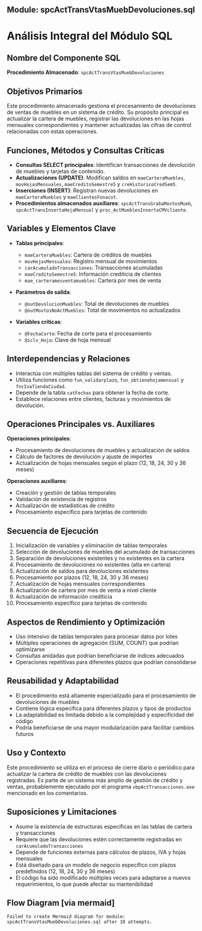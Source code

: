 ## Module: spcActTransVtasMuebDevoluciones.sql

# Análisis Integral del Módulo SQL

## Nombre del Componente SQL
**Procedimiento Almacenado**: `spcActTransVtasMuebDevoluciones`

## Objetivos Primarios
Este procedimiento almacenado gestiona el procesamiento de devoluciones de ventas de muebles en un sistema de crédito. Su propósito principal es actualizar la cartera de muebles, registrar las devoluciones en las hojas mensuales correspondientes y mantener actualizadas las cifras de control relacionadas con estas operaciones.

## Funciones, Métodos y Consultas Críticas
- **Consultas SELECT principales**: Identifican transacciones de devolución de muebles y tarjetas de contenido.
- **Actualizaciones (UPDATE)**: Modifican saldos en `maeCarteraMuebles`, `movHojasMensuales`, `maeCreditoSemestre5` y `creHistoricoCredSem5`.
- **Inserciones (INSERT)**: Registran nuevas devoluciones en `maeCarteraMuebles` y `maeClientesFonacot`.
- **Procedimientos almacenados auxiliares**: `spcActTransGrabaMovtosMueb`, `spcActTransInsertaHojaMensual` y `proc_ActMueblesInsertaCMVcliente`.

## Variables y Elementos Clave
- **Tablas principales**: 
  - `maeCarteraMuebles`: Cartera de créditos de muebles
  - `movHojasMensuales`: Registro mensual de movimientos
  - `carAcumuladoTransacciones`: Transacciones acumuladas
  - `maeCreditoSemestre5`: Información crediticia de clientes
  - `mae_carteramesventamuebles`: Cartera por mes de venta

- **Parámetros de salida**:
  - `@outDevolucionMuebles`: Total de devoluciones de muebles
  - `@outMovtosNoActMuebles`: Total de movimientos no actualizados

- **Variables críticas**:
  - `@FechaCorte`: Fecha de corte para el procesamiento
  - `@iclv_Hoja`: Clave de hoja mensual

## Interdependencias y Relaciones
- Interactúa con múltiples tablas del sistema de crédito y ventas.
- Utiliza funciones como `fun_validarplazo`, `fun_obtienehojamensual` y `fncIvaTiendaCiudad`.
- Depende de la tabla `catFechas` para obtener la fecha de corte.
- Establece relaciones entre clientes, facturas y movimientos de devolución.

## Operaciones Principales vs. Auxiliares
**Operaciones principales**:
- Procesamiento de devoluciones de muebles y actualización de saldos
- Cálculo de factores de devolución y ajuste de importes
- Actualización de hojas mensuales según el plazo (12, 18, 24, 30 y 36 meses)

**Operaciones auxiliares**:
- Creación y gestión de tablas temporales
- Validación de existencia de registros
- Actualización de estadísticas de crédito
- Procesamiento específico para tarjetas de contenido

## Secuencia de Ejecución
1. Inicialización de variables y eliminación de tablas temporales
2. Selección de devoluciones de muebles del acumulado de transacciones
3. Separación de devoluciones existentes y no existentes en la cartera
4. Procesamiento de devoluciones no existentes (alta en cartera)
5. Actualización de saldos para devoluciones existentes
6. Procesamiento por plazos (12, 18, 24, 30 y 36 meses)
7. Actualización de hojas mensuales correspondientes
8. Actualización de cartera por mes de venta a nivel cliente
9. Actualización de información crediticia
10. Procesamiento específico para tarjetas de contenido

## Aspectos de Rendimiento y Optimización
- Uso intensivo de tablas temporales para procesar datos por lotes
- Múltiples operaciones de agregación (SUM, COUNT) que podrían optimizarse
- Consultas anidadas que podrían beneficiarse de índices adecuados
- Operaciones repetitivas para diferentes plazos que podrían consolidarse

## Reusabilidad y Adaptabilidad
- El procedimiento está altamente especializado para el procesamiento de devoluciones de muebles
- Contiene lógica específica para diferentes plazos y tipos de productos
- La adaptabilidad es limitada debido a la complejidad y especificidad del código
- Podría beneficiarse de una mayor modularización para facilitar cambios futuros

## Uso y Contexto
Este procedimiento se utiliza en el proceso de cierre diario o periódico para actualizar la cartera de crédito de muebles con las devoluciones registradas. Es parte de un sistema más amplio de gestión de crédito y ventas, probablemente ejecutado por el programa `vbpActTransacciones.exe` mencionado en los comentarios.

## Suposiciones y Limitaciones
- Asume la existencia de estructuras específicas en las tablas de cartera y transacciones
- Requiere que las devoluciones estén correctamente registradas en `carAcumuladoTransacciones`
- Depende de funciones externas para cálculos de plazos, IVA y hojas mensuales
- Está diseñado para un modelo de negocio específico con plazos predefinidos (12, 18, 24, 30 y 36 meses)
- El código ha sido modificado múltiples veces para adaptarse a nuevos requerimientos, lo que puede afectar su mantenibilidad
## Flow Diagram [via mermaid]
```mermaid
Failed to create Mermaid diagram for module: spcActTransVtasMuebDevoluciones.sql after 10 attempts.
```
